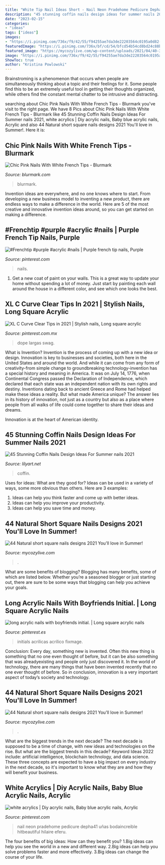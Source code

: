 ```yaml
---
title: "White Tip Nail Ideas Short - Nail Neon Pradehome Pedicure Depha41 Uñas Bodaincreible Hitbeautiful Hilaire Eferu"
description: "45 stunning coffin nails design ideas for summer nails 2021"
date: "2023-02-15"
categories:
- "ideas"
tags: ["ideas"]
images:
- "https://i.pinimg.com/736x/f9/42/55/f94255ae7da3de22203564c0195a0d82--purple-acrylic-nails-french-tip-nails.jpg"
featuredImage: "https://i.pinimg.com/736x/bf/cd/54/bfcd54b54cd8bd24c88b113608f71172.jpg"
featured_image: "https://mycozylive.com/wp-content/uploads/2021/04/40-3-768x1152.jpg"
image: "https://i.pinimg.com/736x/f9/42/55/f94255ae7da3de22203564c0195a0d82--purple-acrylic-nails-french-tip-nails.jpg"
ShowToc: true
author: "Kristina Powlowski"
---
```



Brainstroming is a phenomenon that occurs when people are simultaneously thinking about a topic and their feelings for it. Some people find this to be an extremely useful tool in getting their thoughts organized, while others find the constant mental chatter to be intrusive and distracting.

	

		
searching about Chic Pink Nails With White French Tips - Blurmark you've visit to the right page. We have 8 Pics about Chic Pink Nails With White French Tips - Blurmark like 45 Stunning Coffin Nails Design Ideas For Summer nails 2021, white acrylics | Diy acrylic nails, Baby blue acrylic nails, Acrylic and also 44 Natural short square nails designs 2021 You&#039;ll love in Summer!. Here it is:
		
    
## Chic Pink Nails With White French Tips - Blurmark

<img loading=lazy src="https://www.blurmark.com/wp-content/uploads/2018/04/Chic-Pink-Nails-With-White-French-Tips-768x960.jpg" onerror="this.onerror=null;this.src='https://tse2.mm.bing.net/th?id=OIP.xsQ1JG2IBLPNdxD9yI18-wHaJQ&amp;pid=15.1';" alt="Chic Pink Nails With White French Tips - Blurmark">

_Source: blurmark.com_

>blurmark. 

	

Invention ideas are everywhere, and no one knows where to start. From developing a new business model to inventing a new product, there are endless ways to make a difference in the world. Here are 5 of the most creative and innovative invention ideas around, so you can get started on making a difference.

    
## #Frenchtip #purple #acrylic #nails | Purple French Tip Nails, Purple

<img loading=lazy src="https://i.pinimg.com/736x/f9/42/55/f94255ae7da3de22203564c0195a0d82--purple-acrylic-nails-french-tip-nails.jpg" onerror="this.onerror=null;this.src='https://tse2.mm.bing.net/th?id=OIP.xxM62WMkA__C8w5iKBtE0wHaM8&amp;pid=15.1';" alt="#Frenchtip #purple #acrylic #nails | Purple french tip nails, Purple">

_Source: pinterest.com_

>nails. 

	

1. Get a new coat of paint on your walls. This is a great way to update your home without spending a lot of money. Just start by painting each wall around the house in a different color, and see which one looks the best.

    
## XL C Curve Clear Tips In 2021 | Stylish Nails, Long Square Acrylic

<img loading=lazy src="https://i.pinimg.com/736x/bf/cd/54/bfcd54b54cd8bd24c88b113608f71172.jpg" onerror="this.onerror=null;this.src='https://tse3.mm.bing.net/th?id=OIP.b0p4YkgR7ftNC8xguribFQHaNK&amp;pid=15.1';" alt="XL C Curve Clear Tips in 2021 | Stylish nails, Long square acrylic">

_Source: pinterest.com.mx_

>dope largas swag. 

	

What is Invention?
Invention is the process of coming up with a new idea or design. Innovation is key to businesses and societies, both here in the United States and around the world. And while it can come from any form of creativity-from simple change to groundbreaking technology-invention has a special history and meaning in America.
It was on July 14, 1776, when Continental Congress passed the Declaration of Independence, which declared that each state was an independent nation with its own rights and destiny. Inventions dating back to ancient Greece and Rome had helped make these ideas a reality. But what made America unique? The answer lies in its history of innovation, not just as a country but also as a place where people from all walks of life could come together to share their ideas and dreams.

Innovation is at the heart of American identity.

    
## 45 Stunning Coffin Nails Design Ideas For Summer Nails 2021

<img loading=lazy src="https://lilyart.net/wp-content/uploads/2021/05/34-6-768x1152.jpg" onerror="this.onerror=null;this.src='https://tse2.mm.bing.net/th?id=OIP.n87jL_RJ8tm5KZYpgDtm8AHaLH&amp;pid=15.1';" alt="45 Stunning Coffin Nails Design Ideas For Summer nails 2021">

_Source: lilyart.net_

>coffin. 

	

Uses for ideas: What are they good for?
Ideas can be used in a variety of ways, some more obvious than others. Here are 3 examples:
1. Ideas can help you think faster and come up with better ideas.
2. Ideas can help you improve your productivity.    
3. Ideas can help you save time and money.

    
## 44 Natural Short Square Nails Designs 2021 You&#039;ll Love In Summer!

<img loading=lazy src="https://mycozylive.com/wp-content/uploads/2021/04/40-3-768x1152.jpg" onerror="this.onerror=null;this.src='https://tse3.mm.bing.net/th?id=OIP.ayePFsQ_0vlgqA9h9k5eJAHaLH&amp;pid=15.1';" alt="44 Natural short square nails designs 2021 You&#039;ll love in Summer!">

_Source: mycozylive.com_

>. 

	

What are some benefits of blogging?
Blogging has many benefits, some of which are listed below. Whether you’re a seasoned blogger or just starting out, there are sure to be some ways that blogging can help you achieve your goals.

    
## Long Acrylic Nails With Boyfriends Initial. | Long Square Acrylic Nails

<img loading=lazy src="https://i.pinimg.com/736x/86/bf/30/86bf3043c5ff4baae1315b6199a4a401.jpg" onerror="this.onerror=null;this.src='https://tse4.mm.bing.net/th?id=OIP.gCB6NrSxg0YekiqxepJzzQHaOs&amp;pid=15.1';" alt="long acrylic nails with boyfriends initial. | Long square acrylic nails">

_Source: pinterest.es_

>initials acrilicas acrílico fixmage. 

	

Conclusion:
Every day, something new is invented. Often this new thing is something that no one even thought of before, but it can be also something that was alreadyexisting and people only just discovered it. In the world of technology, there are many things that have been invented recently that no one ever thought of before. So in conclusion, innovation is a very important aspect of today’s society and technology.

    
## 44 Natural Short Square Nails Designs 2021 You&#039;ll Love In Summer!

<img loading=lazy src="https://mycozylive.com/wp-content/uploads/2021/04/10-14.jpg" onerror="this.onerror=null;this.src='https://tse3.mm.bing.net/th?id=OIP.oL2N7wbE0A7XTJWnuz4CiAHaLH&amp;pid=15.1';" alt="44 Natural short square nails designs 2021 You&#039;ll love in Summer!">

_Source: mycozylive.com_

>. 

	

What are the biggest trends in the next decade?
The next decade is supposed to be a time of change, with new ideas and technologies on the rise. But what are the biggest trends in this decade? Keyword Ideas 2022 include: artificial intelligence, blockchain technology, and data science. These three concepts are expected to have a big impact on every industry in the next decade, so it's important to know what they are and how they will benefit your business.

    
## White Acrylics | Diy Acrylic Nails, Baby Blue Acrylic Nails, Acrylic

<img loading=lazy src="https://i.pinimg.com/736x/11/2d/d7/112dd75e7e5871de4f65580b4dc87768.jpg" onerror="this.onerror=null;this.src='https://tse3.mm.bing.net/th?id=OIP.o2P46NT7ivUWktSh4DUvSgHaNL&amp;pid=15.1';" alt="white acrylics | Diy acrylic nails, Baby blue acrylic nails, Acrylic">

_Source: pinterest.com_

>nail neon pradehome pedicure depha41 uñas bodaincreible hitbeautiful hilaire eferu. 

	

The four benefits of big ideas: How can they benefit you?
1.Big ideas can help you see the world in a new and different way.
2.Big ideas can help you solve problems faster and more effectively.
3.Big ideas can change the course of your life.

